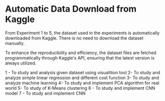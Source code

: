 # Automatic Data Download from Kaggle
From Experiment 1 to 5, the dataset used in the experiments is automatically downloaded from Kaggle. There is no need to download the dataset manually. 

To enhance the reproducibility and efficiency, the dataset files are fetched programmatically through Kaggle's API, ensuring that the latest version is always utilized.


1 - To study and analysis given dataset using visualition tool 
2- To study and analyze simple linear regression and different cost function
3- To study and analyze machine learning
4- To study and implement PCA algorithm for real world
5- To study of K-Means clustering
6 - To study and implement CNN model
7 - To study and implement CNN
